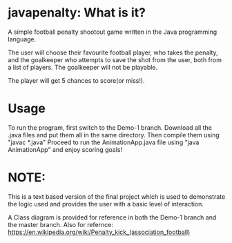 # javapenalty: What is it?
A simple football penalty shootout game written in the Java programming language.

The user will choose their favourite football player, who takes the penalty, and the goalkeeper who attempts to save the shot from the user, both from a list of players.
The goalkeeper will not be playable.

The player will get 5 chances to score(or miss!).

# Usage
To run the program, first switch to the Demo-1 branch. 
Download all the .java files and put them all in the same directory. 
Then compile them using "javac *.java"
Proceed to run the AnimationApp.java file using "java AnimationApp" and enjoy scoring goals!

# NOTE:
This is a text based version of the final project which is used to demonstrate the logic used and provides the user with a basic level of interaction.

A Class diagram is provided for reference in both the Demo-1 branch and the master branch.
Also for refernce:
https://en.wikipedia.org/wiki/Penalty_kick_(association_football)
